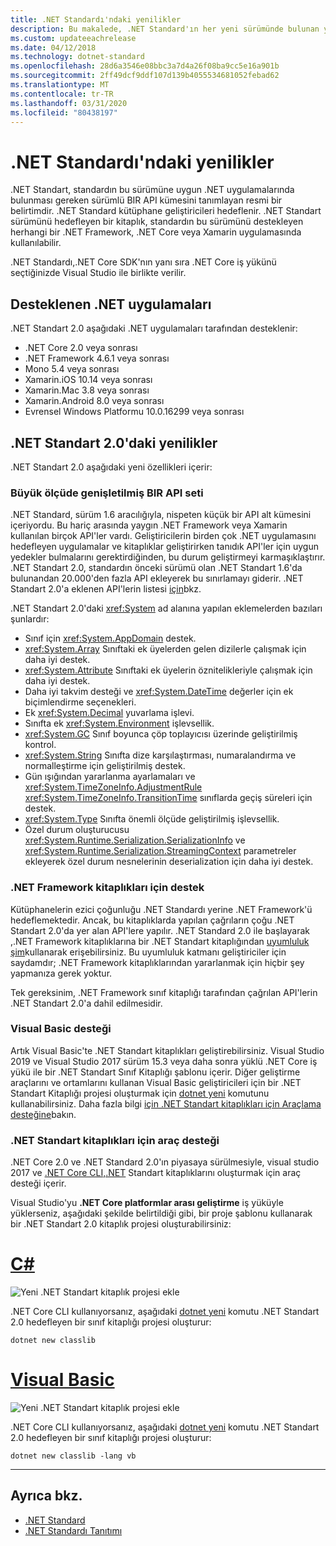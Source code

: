 ```yaml
---
title: .NET Standardı'ndaki yenilikler
description: Bu makalede, .NET Standard'ın her yeni sürümünde bulunan yeni özellikler ve geliştirmeler özetlenmiştir.
ms.custom: updateeachrelease
ms.date: 04/12/2018
ms.technology: dotnet-standard
ms.openlocfilehash: 28d6a3546e08bbc3a7d4a26f08ba9cc5e16a901b
ms.sourcegitcommit: 2ff49dcf9ddf107d139b4055534681052febad62
ms.translationtype: MT
ms.contentlocale: tr-TR
ms.lasthandoff: 03/31/2020
ms.locfileid: "80438197"
---
```

# <a name="whats-new-in-net-standard"></a>.NET Standardı'ndaki yenilikler

.NET Standart, standardın bu sürümüne uygun .NET uygulamalarında bulunması gereken sürümlü BIR API kümesini tanımlayan resmi bir belirtimdir. .NET Standard kütüphane geliştiricileri hedeflenir. .NET Standart sürümünü hedefleyen bir kitaplık, standardın bu sürümünü destekleyen herhangi bir .NET Framework, .NET Core veya Xamarin uygulamasında kullanılabilir.

.NET Standardı,.NET Core SDK'nın yanı sıra .NET Core iş yükünü seçtiğinizde Visual Studio ile birlikte verilir.

## <a name="supported-net-implementations"></a>Desteklenen .NET uygulamaları

.NET Standart 2.0 aşağıdaki .NET uygulamaları tarafından desteklenir:

- .NET Core 2.0 veya sonrası
- .NET Framework 4.6.1 veya sonrası
- Mono 5.4 veya sonrası
- Xamarin.iOS 10.14 veya sonrası
- Xamarin.Mac 3.8 veya sonrası
- Xamarin.Android 8.0 veya sonrası
- Evrensel Windows Platformu 10.0.16299 veya sonrası

## <a name="whats-new-in-net-standard-20"></a>.NET Standart 2.0'daki yenilikler

.NET Standart 2.0 aşağıdaki yeni özellikleri içerir:

### <a name="a-vastly-expanded-set-of-apis"></a>Büyük ölçüde genişletilmiş BIR API seti

.NET Standard, sürüm 1.6 aracılığıyla, nispeten küçük bir API alt kümesini içeriyordu. Bu hariç arasında yaygın .NET Framework veya Xamarin kullanılan birçok API'ler vardı. Geliştiricilerin birden çok .NET uygulamasını hedefleyen uygulamalar ve kitaplıklar geliştirirken tanıdık API'ler için uygun yedekler bulmalarını gerektirdiğinden, bu durum geliştirmeyi karmaşıklaştırır. .NET Standart 2.0, standardın önceki sürümü olan .NET Standart 1.6'da bulunandan 20.000'den fazla API ekleyerek bu sınırlamayı giderir. .NET Standart 2.0'a eklenen API'lerin listesi [için](https://raw.githubusercontent.com/dotnet/standard/master/docs/versions/netstandard2.0_diff.md)bkz.

.NET Standart 2.0'daki <xref:System> ad alanına yapılan eklemelerden bazıları şunlardır:

- Sınıf için <xref:System.AppDomain> destek.
- <xref:System.Array> Sınıftaki ek üyelerden gelen dizilerle çalışmak için daha iyi destek.
- <xref:System.Attribute> Sınıftaki ek üyelerin öznitelikleriyle çalışmak için daha iyi destek.
- Daha iyi takvim desteği ve <xref:System.DateTime> değerler için ek biçimlendirme seçenekleri.
- Ek <xref:System.Decimal> yuvarlama işlevi.
- Sınıfta ek <xref:System.Environment> işlevsellik.
- <xref:System.GC> Sınıf boyunca çöp toplayıcısı üzerinde geliştirilmiş kontrol.
- <xref:System.String> Sınıfta dize karşılaştırması, numaralandırma ve normalleştirme için geliştirilmiş destek.
- Gün ışığından yararlanma ayarlamaları ve <xref:System.TimeZoneInfo.AdjustmentRule> <xref:System.TimeZoneInfo.TransitionTime> sınıflarda geçiş süreleri için destek.
- <xref:System.Type> Sınıfta önemli ölçüde geliştirilmiş işlevsellik.
- Özel durum oluşturucusu <xref:System.Runtime.Serialization.SerializationInfo> ve <xref:System.Runtime.Serialization.StreamingContext> parametreler ekleyerek özel durum nesnelerinin deserialization için daha iyi destek.

### <a name="support-for-net-framework-libraries"></a>.NET Framework kitaplıkları için destek

Kütüphanelerin ezici çoğunluğu .NET Standardı yerine .NET Framework'ü hedeflemektedir. Ancak, bu kitaplıklarda yapılan çağrıların çoğu .NET Standart 2.0'da yer alan API'lere yapılır. .NET Standard 2.0 ile başlayarak ,.NET Framework kitaplıklarına bir .NET Standart kitaplığından [uyumluluk şim](https://github.com/dotnet/standard/blob/master/docs/planning/netstandard-2.0/README.md#assembly-unification)kullanarak erişebilirsiniz. Bu uyumluluk katmanı geliştiriciler için saydamdır; .NET Framework kitaplıklarından yararlanmak için hiçbir şey yapmanıza gerek yoktur.

Tek gereksinim, .NET Framework sınıf kitaplığı tarafından çağrılan API'lerin .NET Standart 2.0'a dahil edilmesidir.

### <a name="support-for-visual-basic"></a>Visual Basic desteği

Artık Visual Basic'te .NET Standart kitaplıkları geliştirebilirsiniz. Visual Studio 2019 ve Visual Studio 2017 sürüm 15.3 veya daha sonra yüklü .NET Core iş yükü ile bir .NET Standart Sınıf Kitaplığı şablonu içerir. Diğer geliştirme araçlarını ve ortamlarını kullanan Visual Basic geliştiricileri için bir .NET Standart Kitaplığı projesi oluşturmak için [dotnet yeni](../../core/tools/dotnet-new.md) komutunu kullanabilirsiniz. Daha fazla bilgi [için .NET Standart kitaplıkları için Araçlama desteğine](#tooling-support-for-net-standard-libraries)bakın.

### <a name="tooling-support-for-net-standard-libraries"></a>.NET Standart kitaplıkları için araç desteği

.NET Core 2.0 ve .NET Standard 2.0'ın piyasaya sürülmesiyle, visual studio 2017 ve [.NET Core CLI,.NET](../../core/tools/index.md) Standart kitaplıklarını oluşturmak için araç desteği içerir.

Visual Studio'yu **.NET Core platformlar arası geliştirme** iş yüküyle yüklerseniz, aşağıdaki şekilde belirtildiği gibi, bir proje şablonu kullanarak bir .NET Standart 2.0 kitaplık projesi oluşturabilirsiniz:

<!-- markdownlint-disable MD025 -->

# <a name="c"></a>[C#](#tab/csharp)

![Yeni .NET Standart kitaplık projesi ekle](./media/std-project-cs.png)

.NET Core CLI kullanıyorsanız, aşağıdaki [dotnet yeni](../../core/tools/dotnet-new.md) komutu .NET Standart 2.0 hedefleyen bir sınıf kitaplığı projesi oluşturur:

```dotnetcli
dotnet new classlib
```

# <a name="visual-basic"></a>[Visual Basic](#tab/vb)

![Yeni .NET Standart kitaplık projesi ekle](./media/std-project-vb.png)

.NET Core CLI kullanıyorsanız, aşağıdaki [dotnet yeni](../../core/tools/dotnet-new.md) komutu .NET Standart 2.0 hedefleyen bir sınıf kitaplığı projesi oluşturur:

```dotnetcli
dotnet new classlib -lang vb
```

---

## <a name="see-also"></a>Ayrıca bkz.

- [.NET Standard](../net-standard.md)
- [.NET Standardı Tanıtımı](https://devblogs.microsoft.com/dotnet/introducing-net-standard/)
